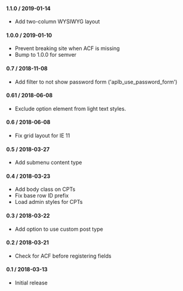 #### 1.1.0 / 2019-01-14

- Add two-column WYSIWYG layout

#### 1.0.0 / 2019-01-10

- Prevent breaking site when ACF is missing
- Bump to 1.0.0 for semver

#### 0.7 / 2018-11-08

- Add filter to not show password form ('aplb_use_password_form')

#### 0.61 / 2018-06-08

- Exclude option element from light text styles.

#### 0.6 / 2018-06-08

- Fix grid layout for IE 11

#### 0.5 / 2018-03-27

- Add submenu content type

#### 0.4 / 2018-03-23

- Add body class on CPTs
- Fix base row ID prefix
- Load admin styles for CPTs

#### 0.3 / 2018-03-22

- Add option to use custom post type

#### 0.2 / 2018-03-21

- Check for ACF before registering fields

#### 0.1 / 2018-03-13

- Initial release
